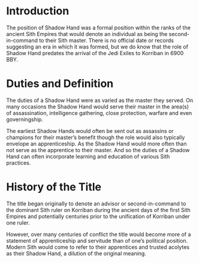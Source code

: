# Introduction

The position of Shadow Hand was a formal position within the ranks of the ancient Sith Empires that would denote an individual as being the second-in-command to their Sith master.
There is no official date or records suggesting an era in which it was formed, but we do know that the role of Shadow Hand predates the arrival of the Jedi Exiles to Korriban in 6900 BBY.

# Duties and Definition

The duties of a Shadow Hand were as varied as the master they served.
On many occasions the Shadow Hand would serve their master in the area(s) of assassination, intelligence gathering, close protection, warfare and even governingship.

The earliest Shadow Hands would often be sent out as assassins or champions for their master’s benefit though the role would also typically envelope an apprenticeship.
As the Shadow Hand would more often than not serve as the apprentice to their master.
And so the duties of a Shadow Hand can often incorporate learning and education of various Sith practices.

# History of the Title

The title began originally to denote an advisor or second-in-command to the dominant Sith ruler on Korriban during the ancient days of the first Sith Empires and potentially centuries prior to the unification of Korriban under one ruler.

However, over many centuries of conflict the title would become more of a statement of apprenticeship and servitude than of one’s political position.
Modern Sith would come to refer to their apprentices and trusted acolytes as their Shadow Hand, a dilution of the original meaning.
